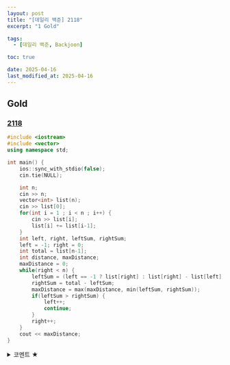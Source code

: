```yaml
---
layout: post
title: "[데일리 백준] 2118"
excerpt: "1 Gold"

tags:
  - [데일리 백준, Backjoon]

toc: true

date: 2025-04-16
last_modified_at: 2025-04-16
---
```

## Gold
### [2118][def]

```c++
#include <iostream>
#include <vector>
using namespace std;

int main() {
    ios::sync_with_stdio(false);
    cin.tie(NULL);

    int n;
    cin >> n;
    vector<int> list(n);
    cin >> list[0];
    for(int i = 1 ; i < n ; i++) {
        cin >> list[i];
        list[i] += list[i-1];
    }
    int left, right, leftSum, rightSum;
    left = -1; right = 0;
    int total = list[n-1];
    int distance, maxDistance;
    maxDistance = 0;
    while(right < n) {
        leftSum = (left == -1 ? list[right] : list[right] - list[left]);
        rightSum = total - leftSum;
        maxDistance = max(maxDistance, min(leftSum, rightSum));
        if(leftSum > rightSum) {
            left++;
            continue;
        }
        right++;
    }
    cout << maxDistance;
}
```

<details>
<summary>코멘트 ★</summary>
<div markdown="1">

- 누적 합 + 투 포인터

</div>
</details>

[def]: https://www.acmicpc.net/problem/2118